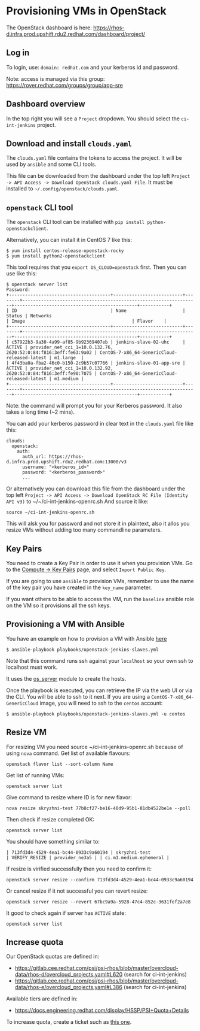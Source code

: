 # Provisioning VMs in OpenStack

The OpenStack dashboard is here:
https://rhos-d.infra.prod.upshift.rdu2.redhat.com/dashboard/project/

## Log in

To login, use: `domain: redhat.com` and your kerberos id and password.

Note: access is managed via this group:
https://rover.redhat.com/groups/group/app-sre

## Dashboard overview

In the top right you will see a `Project` dropdown. You should select the `ci-int-jenkins` project.

## Download and install `clouds.yaml`

The `clouds.yaml` file contains the tokens to access the project. It will be used by `ansible` and some CLI tools.

This file can be downloaded from the dashboard under the top left `Project -> API Access -> Download OpenStack clouds.yaml File`. It must be installed to `~/.config/openstack/clouds.yaml`.

## `openstack` CLI tool

The `openstack` CLI tool can be installed with `pip install python-openstackclient`.

Alternatively, you can install it in CentOS 7 like this:

```shell
$ yum install centos-release-openstack-rocky
$ yum install python2-openstackclient
```

This tool requires that you `export OS_CLOUD=openstack` first. Then you can use like this:

```shell
$ openstack server list
Password:
+--------------------------------------+--------------------------+--------+------------------------------------------------------------------+----------------------------------------------+-----------+
| ID                                   | Name                     | Status | Networks                                                         | Image                                        | Flavor    |
+--------------------------------------+--------------------------+--------+------------------------------------------------------------------+----------------------------------------------+-----------+
| c57922b3-9a30-4a99-af85-9b92369407eb | jenkins-slave-02-uhc     | ACTIVE | provider_net_cci_1=10.0.132.76, 2620:52:0:84:f816:3eff:fe63:9a02 | CentOS-7-x86_64-GenericCloud-released-latest | m1.large  |
| 4f43ba0a-fba2-46c0-b150-2c9b57c07766 | jenkins-slave-01-app-sre | ACTIVE | provider_net_cci_1=10.0.132.92, 2620:52:0:84:f816:3eff:fe90:7075 | CentOS-7-x86_64-GenericCloud-released-latest | m1.medium |
+--------------------------------------+--------------------------+--------+------------------------------------------------------------------+----------------------------------------------+-----------+
```

Note: the command will prompt you for your Kerberos password. It also takes a long time (~2 mins).

You can add your kerberos password in clear text in the `clouds.yaml` file like this:

```
clouds:
  openstack:
    auth:
      auth_url: https://rhos-d.infra.prod.upshift.rdu2.redhat.com:13000/v3
      username: "<kerberos_id>"
      password: "<kerberos_password>"
      ...
```
Or alternatively you can download this file from the dashboard under the top left `Project -> API Access -> Download OpenStack RC File (Identity API v3)` to ~/~/ci-int-jenkins-openrc.sh
And source it like:

```shell
source ~/ci-int-jenkins-openrc.sh
```
This will alsk you for password and not store it in plaintext, also it allos you resize VMs without adding too many commandline parameters.

## Key Pairs

You need to create a Key Pair in order to use it when you provision VMs. Go to the [Compute -> Key Pairs](https://rhos-d.infra.prod.upshift.rdu2.redhat.com/dashboard/project/key_pairs) page, and select `Import Public Key`.

If you are going to use `ansible` to provision VMs, remember to use the name of the key pair you have created in the `key_name` parameter.

If you want others to be able to access the VM, run the `baseline` ansible role on the VM so it provisions all the ssh keys.

## Provisioning a VM with Ansible

You have an example on how to provision a VM with Ansible [here](https://gitlab.cee.redhat.com/app-sre/infra/blob/master/ansible/playbooks/openstack-jenkins-slaves.yml)

```shell
$ ansible-playbook playbooks/openstack-jenkins-slaves.yml
```

Note that this command runs ssh against your `localhost` so your own ssh to localhost must work.

It uses the [os_server](https://docs.ansible.com/ansible/latest/modules/os_server_module.html) module to create the hosts.

Once the playbook is executed, you can retrieve the IP via the web UI or via the CLI. You will be able to ssh to it next. If you are using a `CentOS-7-x86_64-GenericCloud` image, you will need to ssh to the `centos` account:

```shell
$ ansible-playbook playbooks/openstack-jenkins-slaves.yml -u centos
```

## Resize VM

For resizing VM you need source ~/ci-int-jenkins-openrc.sh because of using `nova` command.
Get list of available flavours:
```shell
openstack flavor list --sort-column Name
```
Get list of running VMs:
```shell
openstack server list
```
Give command to resize where ID is for new flavor:
```shell
nova resize skryzhni-test 77b8cf27-be16-40d9-95b1-81db4522be1e --poll
```
Then check if resize completed OK:
```shell
openstack server list
```
You should have something similar to:
```
| 713fd3d4-4529-4ea1-bc44-0933c9a60194 | skryzhni-test                      | VERIFY_RESIZE | provider_ne3a5 | | ci.m1.medium.ephemeral |
```
If resize is virified successfully then you need to confirm it:
```shell
openstack server resize --confirm 713fd3d4-4529-4ea1-bc44-0933c9a60194
```
Or cancel resize if it not successful you can revert resize:
```shell
openstack server resize --revert 67bc9a9a-5928-47c4-852c-3631fef2a7e8
```

It good to check again if server has `ACTIVE` state:
```shell
openstack server list
```

## Increase quota

Our OpenStack quotas are defined in:
* https://gitlab.cee.redhat.com/psi/psi-rhos/blob/master/overcloud-data/rhos-d/overcloud_projects.yaml#L620 (search for ci-int-jenkins)
* https://gitlab.cee.redhat.com/psi/psi-rhos/blob/master/overcloud-data/rhos-e/overcloud_projects.yaml#L386 (search for ci-int-jenkins)

Available tiers are defined in:
* https://docs.engineering.redhat.com/display/HSSP/PSI+Quota+Details

To increase quota, create a ticket such as [this one](https://redhat.service-now.com/surl.do?n=PNT0812455).
